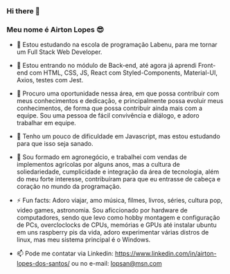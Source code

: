 ### Hi there 👋

### Meu nome é Airton Lopes 😎

<!--
**airton-lopes/airton-lopes** is a ✨ _special_ ✨ repository because its `README.md` (this file) appears on your GitHub profile.
-->

- 🔭 Estou estudando na escola de programação Labenu, para me tornar um Full Stack Web Developer.

- 🌱 Estou entrando no módulo de Back-end, até agora já aprendi Front-end com HTML, CSS, JS, React com Styled-Components, Material-UI, Axios, testes com Jest.

- 👯 Procuro uma oportunidade nessa área, em que possa contribuir com meus conhecimentos e dedicação, e principalmente possa evoluir meus conhecimentos, de forma que possa contribuir ainda mais com a equipe. Sou uma pessoa de fácil convivência e diálogo, e adoro trabalhar em equipe.

- 🤔 Tenho um pouco de dificuldade em Javascript, mas estou estudando para que isso seja sanado.

- 💬 Sou formado em agronegócio, e trabalhei com vendas de implementos agrícolas por alguns anos, mas a cultura de soliedariedade, cumplicidade e integração da área de tecnologia, além do meu forte interesse, contribuíram para que eu entrasse de cabeça e coração no mundo da programação.

- ⚡ Fun facts: Adoro viajar, amo música, filmes, livros, séries, cultura pop, video games, astronomia. Sou aficcionado por hardware de computadores, sendo que levo como hobby montagem e configuração de PCs, overcloclocks de CPUs, memórias e GPUs até instalar ubuntu em uns raspberry pis da vida, adoro experimentar várias distros de linux, mas meu sistema principal é o Windows.

- 📫 Pode me contatar via Linkedin: https://www.linkedin.com/in/airton-lopes-dos-santos/ ou no e-mail: lopsan@msn.com
